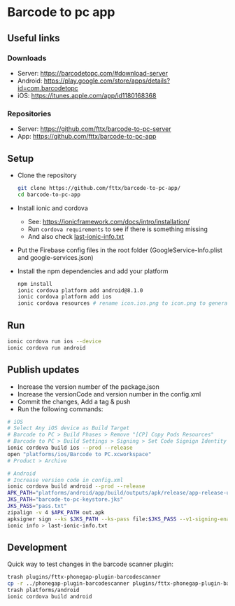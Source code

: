 # Barcode to pc app

## Useful links

### Downloads

* Server: <https://barcodetopc.com/#download-server>
* Android: <https://play.google.com/store/apps/details?id=com.barcodetopc>
* iOS: <https://itunes.apple.com/app/id1180168368>

### Repositories

* Server: <https://github.com/fttx/barcode-to-pc-server>
* App: <https://github.com/fttx/barcode-to-pc-app>


## Setup

- Clone the repository
    ```bash
    git clone https://github.com/fttx/barcode-to-pc-app/
    cd barcode-to-pc-app
    ```

- Install ionic and cordova
    - See: <https://ionicframework.com/docs/intro/installation/>
    - Run `cordova requirements` to see if there is something missing
    - And also check [last-ionic-info.txt](last-ionic-info.txt)

- Put the Firebase config files in the root folder (GoogleService-Info.plist and google-services.json)

- Install the npm dependencies and add your platform

    ```bash
    npm install
    ionic cordova platform add android@8.1.0
    ionic cordova platform add ios
    ionic cordova resources # rename icon.ios.png to icon.png to generate the iOS icons
    ```


## Run

```bash
ionic cordova run ios --device
ionic cordova run android
```

## Publish updates

- Increase the version number of the package.json
- Increase the versionCode and version number in the config.xml
- Commit the changes, Add a tag & push
- Run the following commands:

```bash
# iOS
# Select Any iOS device as Build Target
# Barcode to PC > Build Phases > Remove "[CP] Copy Pods Resources"
# Barcode to PC > Build Settings > Signing > Set Code Signign Identity to "iOS Developer"
ionic cordova build ios --prod --release
open "platforms/ios/Barcode to PC.xcworkspace"
# Product > Archive

# Android
# Increase version code in config.xml
ionic cordova build android --prod --release
APK_PATH="platforms/android/app/build/outputs/apk/release/app-release-unsigned.apk"
JKS_PATH="barcode-to-pc-keystore.jks"
JKS_PASS="pass.txt"
zipalign -v 4 $APK_PATH out.apk
apksigner sign --ks $JKS_PATH --ks-pass file:$JKS_PASS --v1-signing-enabled true --v2-signing-enabled true out.apk
ionic info > last-ionic-info.txt
```


## Development

Quick way to test changes in the barcode scanner plugin:

```bash
trash plugins/fttx-phonegap-plugin-barcodescanner
cp -r ../phonegap-plugin-barcodescanner plugins/fttx-phonegap-plugin-barcodescanner
trash platforms/android
ionic cordova build android
```
